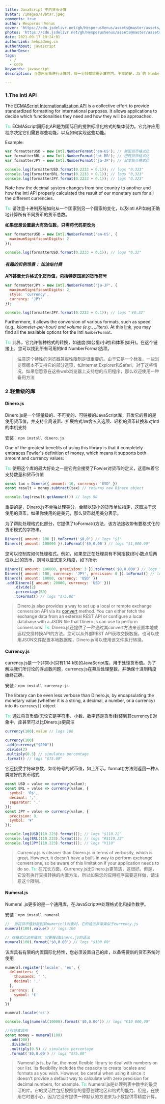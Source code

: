 ```yaml
---
title: JavaScript 中的货币计算
avatar: /images/avatar.jpeg
comments: true
author: Hesperus｜Venus
cover: 'https://cdn.jsdelivr.net/gh/HesperusVenus/assets@master/assets/img/cover/post/currency.jpg'
photos: 'https://cdn.jsdelivr.net/gh/HesperusVenus/assets@master/assets/img/banner/coding.jpg'
date: 2021-09-17 19:24:01
authorLink: hehuadong.cn
authorAbout: javascript
authorDesc: 
tags: 
  - /
  - code
keywords: javascript
description: 当你用金钱进行计算时，每一分钱都需要计算在内。不幸的是，JS 的 Number 类型不能胜任这项任务。在本文中，Julio Sampaio 向我们展示了原因并教我们如何在 JavaScript 中以正确的方式进行货币计算。

---
```

### 1.The Intl API

The [ECMAScript Internationalization API](https://norbertlindenberg.com/2012/12/ecmascript-internationalization-api/index.html) is a collective effort to provide standardized formatting for international purposes. It allows applications to decide which functionalities they need and how they will be approached.

<font color="#2add9c">Ts:</font> ECMAScript国际化API是为国际目的提供标准化格式的集体努力。它允许应用程序决定它们需要哪些功能，以及如何实现这些功能。

Example:
```javascript
var formatterUSD = new Intl.NumberFormat('en-US'); // 美国货币格式化
var formatterBRL = new Intl.NumberFormat('pt-BR'); // 巴西货币格式化
var formatterJPY = new Intl.NumberFormat('ja-JP'); // 日本货币格式化

console.log(formatterUSD.format(0.2233 + 0.1)); // logs "0.323"
console.log(formatterBRL.format(0.2233 + 0.1)); // logs "0,323"
console.log(formatterJPY.format(0.2233 + 0.1)); // logs "0.323"
```

Note how the decimal system changes from one country to another and how the Intl API properly calculated the result of our monetary sum for all the different currencies.

<font color="#2add9c">Ts:</font> 请注意十进制系统如何从一个国家到另一个国家的变化，以及Intl API如何正确地计算所有不同货币的货币总数。

<b>如果您想设置最大有效位数，只需将代码更改为</b>

```javascript
var formatterUSD = new Intl.NumberFormat('en-US', {
  maximumSignificantDigits: 2
});

console.log(formatterUSD.format(0.2233 + 0.1)); // logs "0.32"
```

#### <i>有趣的实例场景： 加油站付费</i>
<b>API甚至允许格式化货币值，包括特定国家的货币符号</b>

```javascript
var formatterJPY = new Intl.NumberFormat('ja-JP', {
  maximumSignificantDigits: 2,
  style: 'currency',
  currency: 'JPY'
});

console.log(formatterJPY.format(0.2233 + 0.1)); // logs "￥0.32"
```

Furthermore, it allows the conversion of various formats, such as speed (e.g., *kilometer-per-hour) and volume (e.g., _liters*). At this [link](https://developer.mozilla.org/en-US/docs/Web/JavaScript/Reference/Global_Objects/Intl/NumberFormat/NumberFormat), you may find all the available options for the Intl `NumberFormat`.

<font color="#2add9c">Ts:</font> 此外，它允许各种格式的转换，如速度(如公里/小时)和体积(如升)。在这个链接上，您可以找到所有可用的Intl NumberFormat选项。

> 注意这个特性的浏览器兼容性限制是很重要的。由于它是一个标准，一些浏览器版本不支持它的部分选项，如Internet Explorer和Safari。对于这些情况，如果您愿意在这些web浏览器上支持您的应用程序，那么欢迎使用一种备用方法

### 2.轻量级的库

#### Dinero.js

Dinero.js是一个轻量级的、不可变的、可链接的JavaScript库，开发它的目的是使用货币值，并支持全局设置、扩展格式/四舍五入选项、轻松的货币转换和对Intl的本机支持

安装：`npm install dinero.js`

One of the greatest benefits of using this library is that it completely embraces Fowler's definition of money, which means it supports both amount and currency values:

<font color="#2add9c">Ts:</font> 使用这个库的最大好处之一是它完全接受了Fowler对货币的定义，这意味着它支持数量和货币价值

```javascript
const tax = Dinero({ amount: 10, currency: 'USD' })
const result = money.subtract(tax) // returns new Dinero object

console.log(result.getAmount()) // logs 90
```

重要的是，Dinero.js不单独处理美分。金额以较小的货币单位指定，这取决于您使用的货币。如果你使用的是美元，那么货币就用美分表示。

为了帮助处理格式化部分，它提供了toFormat()方法，该方法接收带有要格式化的货币模式的字符串。

```javascript
Dinero({ amount: 100 }).toFormat('$0,0') // logs "$1"
Dinero({ amount: 100000 }).toFormat('$0,0.00') // logs "$1,000.00"
```

您可以控制库如何处理格式。例如，如果您正在处理具有不同指数(即小数点后两位以上)的货币，则可以显式定义精度，如下所示

```javascript
Dinero({ amount: 100000, precision: 3 }).toFormat('$0,0.000') // logs "$100.000"
Dinero({ amount: 100, currency: 'JPY', precision: 0 }).toFormat() // logs "¥100.00"
Dinero({ amount: 10000, currency: 'USD' })
.add(Dinero({ amount: 20000, currency: 'USD' }))
    .divide(2)
    .percentage(50)
    .toFormat() // logs "$75.00"
```

> Dinero.js also provides a way to set up a local or remote exchange conversion API via its [convert](https://dinerojs.com/module-dinero#~convert) method. You can either fetch the exchange data from an external REST API or configure a local database with a JSON file that Dinero.js can use to perform conversions.
> <font color="#2add9c">Ts:</font> Dinero.js还提供了一种通过其convert方法来设置本地或远程交换转换API的方法。您可以从外部REST API获取交换数据，也可以使用JSON文件配置本地数据库，Dinero.js可以使用该文件执行转换。

#### Currency.js

currency.js是一个非常小(只有1.14 kB)的JavaScript库，用于处理货币值。为了解决我们所讨论的浮点数问题，currency.js在幕后处理整数，并确保十进制精度始终正确。

安装：`npm install currency.js`

The library can be even less verbose than Dinero.js, by encapsulating the monetary value (whether it is a string, a decimal, a number, or a currency) into its `currency()` object

<font color="#2add9c">Ts:</font> 通过将货币值(无论它是字符串、小数、数字还是货币)封装到其currency()对象中，库甚至可以比Dinero.js更简洁

```javascript
currency(100).value // logs 100

currency(100)
.add(currency("$200"))
.divide(2)
.multiply(0.5) // simulates percentage
.format() // logs "$75.00"
```

它还接受字符串参数，如带符号的货币值，如上所示。format()方法则返回一种人类友好的货币格式

```javascript
const USD = value => currency(value);
const BRL = value => currency(value, {
  symbol: 'R$',
  decimal: ',',
  separator: '.'
});
const JPY = value => currency(value, {
  precision: 0,
  symbol: '¥'
});

console.log(USD(110.223).format()); // logs "$110.22"
console.log(BRL(110.223).format()); // logs "R$110,22"
console.log(JPY(110.223).format()); // logs "¥110"
```

> Currency.js is cleaner than Dinero.js in terms of verbosity, which is great. However, it doesn't have a built-in way to perform exchange conversions, so be aware of this limitation if your application needs to do so.
> <font color="#2add9c">Ts:</font> 在冗长方面，Currency.js比Dinero.js更简洁，这很好。但是，它没有执行交换转换的内置方法，所以如果您的应用程序需要这样做，请注意这个限制。

#### Numeral.js

Numeral .js更多的是一个通用库，在JavaScript中处理格式化和操作数字。

安装：`npm install numeral`

```javascript
//  当将货币值封装到其numeric()对象时，它的语法非常类似于currency.js
numeral(100).value() // logs 100

// 在格式化这些值时，它更接近Dinero.js的语法
numeral(100).format('$0,0.00') // logs "$100.00"
```

该库具有有限的内置国际化特性，您必须设置自己的库，以备需要新的货币系统时使用

```javascript
numeral.register('locale', 'es', {
  delimiters: {
    thousands: ' ',
    decimal: ','
  },
  currency: {
    symbol: '€'
  }
})

numeral.locale('es')

console.log(numeral(10000).format('$0,0.00')) // logs "€10 000,00"

//可链式调用
const money = numeral(100)
  .add(200)
  .divide(2)
  .multiply(0.5) // simulates percentage
  .format('$0,0.00') // logs "$75.00"
```

> Numeral.js is, by far, the most flexible library to deal with numbers on our list. Its flexibility includes the capacity to create locales and formats as you wish. However, be careful when using it since it doesn't provide a default way to calculate with zero precision for decimal numbers, for example.
> <font color="#2add9c">Ts:</font> Numeral.js是处理列表中数字的最灵活的库。它的灵活性包括按照您的意愿创建地区和格式的能力。但是，在使用它时要小心，因为它没有提供一种默认的方法来为小数提供零精度计算。